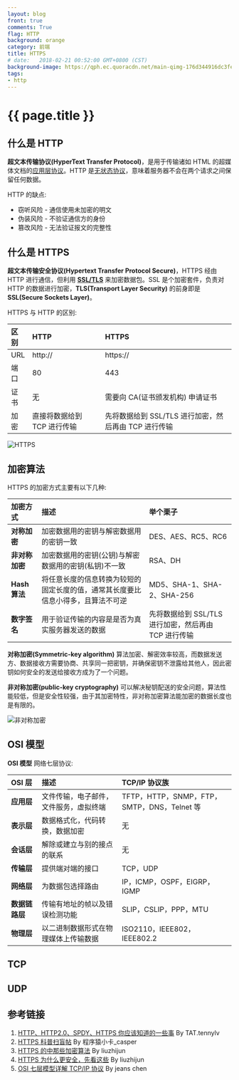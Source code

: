 ```yaml
---
layout: blog
front: true
comments: True
flag: HTTP
background: orange
category: 前端
title: HTTPS
# date:   2018-02-21 00:52:00 GMT+0800 (CST)
background-image: https://qph.ec.quoracdn.net/main-qimg-176d344916dc3fef608ebff2c2bb2324.webp
tags:
- http
---
```

# {{ page.title }}

## 什么是 HTTP

**超文本传输协议(HyperText Transfer Protocol)**，是用于传输诸如 HTML 的超媒体文档的[应用层协议](https://zh.wikipedia.org/wiki/OSI%E6%A8%A1%E5%9E%8B)。HTTP 是[无状态协议](https://zh.wikipedia.org/wiki/%E6%97%A0%E7%8A%B6%E6%80%81%E5%8D%8F%E8%AE%AE)，意味着服务器不会在两个请求之间保留任何数据。

HTTP 的缺点:

* 窃听风险 - 通信使用未加密的明文
* 伪装风险 - 不验证通信方的身份
* 篡改风险 - 无法验证报文的完整性

## 什么是 HTTPS

**超文本传输安全协议(Hypertext Transfer Protocol Secure)**，HTTPS 经由 HTTP 进行通信，但利用 **[SSL/TLS](https://zh.wikipedia.org/wiki/%E5%82%B3%E8%BC%B8%E5%B1%A4%E5%AE%89%E5%85%A8%E6%80%A7%E5%8D%94%E5%AE%9A)** 来加密数据包。SSL 是个加密套件，负责对 HTTP 的数据进行加密，**TLS(Transport Layer Security)** 的前身即是 **SSL(Secure Sockets Layer)**。

HTTPS 与 HTTP 的区别:

| 区别 | HTTP | HTTPS |
|:-------------|:------------|:-------------|
| URL | http:// | https:// |
| 端口 | 80 | 443 |
| 证书 | 无 | 需要向 CA(证书颁发机构) 申请证书 |
| 加密 | 直接将数据给到 TCP 进行传输 | 先将数据给到 SSL/TLS 进行加密，然后再由 TCP 进行传输 |

![HTTPS](http://tenny.qiniudn.com/HTTPQUBIE2.png)

## 加密算法

HTTPS 的加密方式主要有以下几种:

| 加密方式 | 描述 | 举个栗子 |
|:-------------|:------------|:-------------|
| **对称加密** | 加密数据用的密钥与解密数据用的密钥一致 | DES、AES、RC5、RC6 |
| **非对称加密** | 加密数据用的密钥(公钥)与解密数据用的密钥(私钥)不一致 | RSA、DH |
| **Hash 算法** | 将任意长度的信息转换为较短的固定长度的值，通常其长度要比信息小得多，且算法不可逆 | MD5、SHA-1、SHA-2、SHA-256 |
| **数字签名** | 用于验证传输的内容是是否为真实服务器发送的数据 | 先将数据给到 SSL/TLS 进行加密，然后再由 TCP 进行传输 |

**对称加密(Symmetric-key algorithm)** 算法加密、解密效率较高，而数据发送方、数据接收方需要协商、共享同一把密钥，并确保密钥不泄露给其他人，因此密钥如何安全的发送给接收方成为了一个问题。

**非对称加密(public-key cryptography)** 可以解决秘钥配送的安全问题，算法性能较低，但是安全性较强，由于其加密特性，非对称加密算法能加密的数据长度也是有限的。

![非对称加密](https://foofish.net/images/public-key.jpg)

## OSI 模型

**OSI 模型** 网络七层协议:

| OSI 层 | 描述 | TCP/IP 协议族 |
|:-------------|:------------|:-------------|
| **应用层** | 文件传输，电子邮件，文件服务，虚拟终端 | TFTP，HTTP，SNMP，FTP，SMTP，DNS，Telnet 等 |
| **表示层** | 数据格式化，代码转换，数据加密 | 无 |
| **会话层** | 解除或建立与别的接点的联系 | 无 |
| **传输层** | 提供端对端的接口 | TCP，UDP |
| **网络层** | 为数据包选择路由 | IP，ICMP，OSPF，EIGRP，IGMP |
| **数据链路层** | 传输有地址的帧以及错误检测功能 | SLIP，CSLIP，PPP，MTU |
| **物理层** | 以二进制数据形式在物理媒体上传输数据 | ISO2110，IEEE802，IEEE802.2 |

## TCP

## UDP

## 参考链接

1. [HTTP、HTTP2.0、SPDY、HTTPS 你应该知道的一些事](http://www.alloyteam.com/2016/07/httphttp2-0spdyhttps-reading-this-is-enough/) By  TAT.tennylv
1. [HTTPS 科普扫盲帖](https://segmentfault.com/a/1190000004523659) By 程序猿小卡_casper
1. [HTTPS 的中那些加密算法](https://foofish.net/https-symmetric.html) By liuzhijun
1. [HTTPS 为什么更安全，先看这些](https://foofish.net/https-story-1.html) By liuzhijun
1. [OSI 七层模型详解 TCP/IP 协议](http://www.cnblogs.com/jeanschen/p/3762475.html) By jeans chen